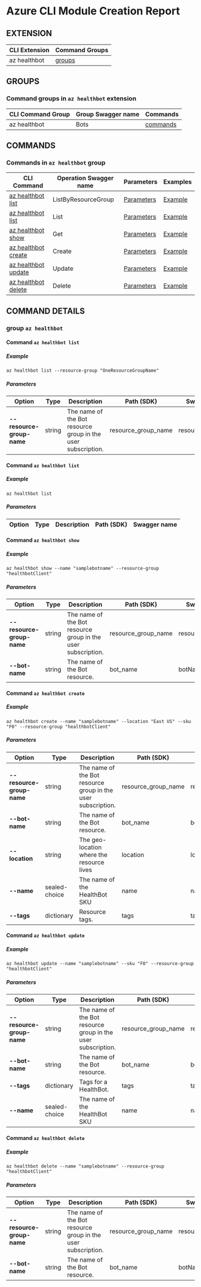 # Azure CLI Module Creation Report

## EXTENSION
|CLI Extension|Command Groups|
|---------|------------|
|az healthbot|[groups](#CommandGroups)

## GROUPS
### <a name="CommandGroups">Command groups in `az healthbot` extension </a>
|CLI Command Group|Group Swagger name|Commands|
|---------|------------|--------|
|az healthbot|Bots|[commands](#CommandsInBots)|

## COMMANDS
### <a name="CommandsInBots">Commands in `az healthbot` group</a>
|CLI Command|Operation Swagger name|Parameters|Examples|
|---------|------------|--------|-----------|
|[az healthbot list](#BotsListByResourceGroup)|ListByResourceGroup|[Parameters](#ParametersBotsListByResourceGroup)|[Example](#ExamplesBotsListByResourceGroup)|
|[az healthbot list](#BotsList)|List|[Parameters](#ParametersBotsList)|[Example](#ExamplesBotsList)|
|[az healthbot show](#BotsGet)|Get|[Parameters](#ParametersBotsGet)|[Example](#ExamplesBotsGet)|
|[az healthbot create](#BotsCreate)|Create|[Parameters](#ParametersBotsCreate)|[Example](#ExamplesBotsCreate)|
|[az healthbot update](#BotsUpdate)|Update|[Parameters](#ParametersBotsUpdate)|[Example](#ExamplesBotsUpdate)|
|[az healthbot delete](#BotsDelete)|Delete|[Parameters](#ParametersBotsDelete)|[Example](#ExamplesBotsDelete)|


## COMMAND DETAILS

### group `az healthbot`
#### <a name="BotsListByResourceGroup">Command `az healthbot list`</a>

##### <a name="ExamplesBotsListByResourceGroup">Example</a>
```
az healthbot list --resource-group "OneResourceGroupName"
```
##### <a name="ParametersBotsListByResourceGroup">Parameters</a> 
|Option|Type|Description|Path (SDK)|Swagger name|
|------|----|-----------|----------|------------|
|**--resource-group-name**|string|The name of the Bot resource group in the user subscription.|resource_group_name|resourceGroupName|

#### <a name="BotsList">Command `az healthbot list`</a>

##### <a name="ExamplesBotsList">Example</a>
```
az healthbot list
```
##### <a name="ParametersBotsList">Parameters</a> 
|Option|Type|Description|Path (SDK)|Swagger name|
|------|----|-----------|----------|------------|
#### <a name="BotsGet">Command `az healthbot show`</a>

##### <a name="ExamplesBotsGet">Example</a>
```
az healthbot show --name "samplebotname" --resource-group "healthbotClient"
```
##### <a name="ParametersBotsGet">Parameters</a> 
|Option|Type|Description|Path (SDK)|Swagger name|
|------|----|-----------|----------|------------|
|**--resource-group-name**|string|The name of the Bot resource group in the user subscription.|resource_group_name|resourceGroupName|
|**--bot-name**|string|The name of the Bot resource.|bot_name|botName|

#### <a name="BotsCreate">Command `az healthbot create`</a>

##### <a name="ExamplesBotsCreate">Example</a>
```
az healthbot create --name "samplebotname" --location "East US" --sku "F0" --resource-group "healthbotClient"
```
##### <a name="ParametersBotsCreate">Parameters</a> 
|Option|Type|Description|Path (SDK)|Swagger name|
|------|----|-----------|----------|------------|
|**--resource-group-name**|string|The name of the Bot resource group in the user subscription.|resource_group_name|resourceGroupName|
|**--bot-name**|string|The name of the Bot resource.|bot_name|botName|
|**--location**|string|The geo-location where the resource lives|location|location|
|**--name**|sealed-choice|The name of the HealthBot SKU|name|name|
|**--tags**|dictionary|Resource tags.|tags|tags|

#### <a name="BotsUpdate">Command `az healthbot update`</a>

##### <a name="ExamplesBotsUpdate">Example</a>
```
az healthbot update --name "samplebotname" --sku "F0" --resource-group "healthbotClient"
```
##### <a name="ParametersBotsUpdate">Parameters</a> 
|Option|Type|Description|Path (SDK)|Swagger name|
|------|----|-----------|----------|------------|
|**--resource-group-name**|string|The name of the Bot resource group in the user subscription.|resource_group_name|resourceGroupName|
|**--bot-name**|string|The name of the Bot resource.|bot_name|botName|
|**--tags**|dictionary|Tags for a HealthBot.|tags|tags|
|**--name**|sealed-choice|The name of the HealthBot SKU|name|name|

#### <a name="BotsDelete">Command `az healthbot delete`</a>

##### <a name="ExamplesBotsDelete">Example</a>
```
az healthbot delete --name "samplebotname" --resource-group "healthbotClient"
```
##### <a name="ParametersBotsDelete">Parameters</a> 
|Option|Type|Description|Path (SDK)|Swagger name|
|------|----|-----------|----------|------------|
|**--resource-group-name**|string|The name of the Bot resource group in the user subscription.|resource_group_name|resourceGroupName|
|**--bot-name**|string|The name of the Bot resource.|bot_name|botName|

